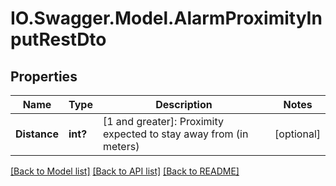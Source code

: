 # IO.Swagger.Model.AlarmProximityInputRestDto
## Properties

Name | Type | Description | Notes
------------ | ------------- | ------------- | -------------
**Distance** | **int?** | [1 and greater]: Proximity expected to stay away from (in meters) | [optional] 

[[Back to Model list]](../README.md#documentation-for-models) [[Back to API list]](../README.md#documentation-for-api-endpoints) [[Back to README]](../README.md)

